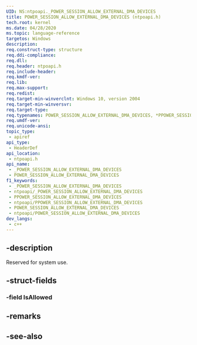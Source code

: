 ```yaml
---
UID: NS:ntpoapi._POWER_SESSION_ALLOW_EXTERNAL_DMA_DEVICES
title: POWER_SESSION_ALLOW_EXTERNAL_DMA_DEVICES (ntpoapi.h)
tech.root: kernel
ms.date: 04/28/2020
ms.topic: language-reference
targetos: Windows
description: 
req.construct-type: structure
req.ddi-compliance: 
req.dll: 
req.header: ntpoapi.h
req.include-header: 
req.kmdf-ver: 
req.lib: 
req.max-support: 
req.redist: 
req.target-min-winverclnt: Windows 10, version 2004
req.target-min-winversvr: 
req.target-type: 
req.typenames: POWER_SESSION_ALLOW_EXTERNAL_DMA_DEVICES, *PPOWER_SESSION_ALLOW_EXTERNAL_DMA_DEVICES
req.umdf-ver: 
req.unicode-ansi: 
topic_type:
 - apiref
api_type:
 - HeaderDef
api_location:
 - ntpoapi.h
api_name:
 - _POWER_SESSION_ALLOW_EXTERNAL_DMA_DEVICES
 - POWER_SESSION_ALLOW_EXTERNAL_DMA_DEVICES
f1_keywords:
 - _POWER_SESSION_ALLOW_EXTERNAL_DMA_DEVICES
 - ntpoapi/_POWER_SESSION_ALLOW_EXTERNAL_DMA_DEVICES
 - PPOWER_SESSION_ALLOW_EXTERNAL_DMA_DEVICES
 - ntpoapi/PPOWER_SESSION_ALLOW_EXTERNAL_DMA_DEVICES
 - POWER_SESSION_ALLOW_EXTERNAL_DMA_DEVICES
 - ntpoapi/POWER_SESSION_ALLOW_EXTERNAL_DMA_DEVICES
dev_langs:
 - c++
---
```


## -description

Reserved for system use.

## -struct-fields

### -field IsAllowed

## -remarks

## -see-also

